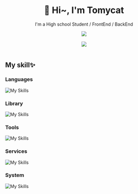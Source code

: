 <h1 align="center">🌸 Hi~, I'm Tomycat
</h1>
<p align="center">I'm a High school Student / FrontEnd / BackEnd </p>
<div align="center">
<a href="https://count.getloli.com/"><img src="https://count.getloli.com/get/@:tonicatOWO?theme=rule34"></a>
</div>
<br />
<div align="center">
<img src="https://lanyard.cnrad.dev/api/1277871299447750690?idleMessage=I%20hate%20my%20life%20">
</div>
<br/>
<!-- <table align="center">
  <tbody>
    <tr>
    <td>
      <img  src="/github-metrics.svg" alt="Metrics" width="400">
    </td>
    <td>
    </td>
    </tr>
  </tbody>
</table> -->


## My skill✨
### Languages

![My Skills](https://skillicons.dev/icons?i=bash,html,css,js,ts,rust,py,lua)

### Library

![My Skills](https://skillicons.dev/icons?i=tauri,actix,vue,vite,nuxt,react,next,fastapi,flask)


### Tools

![My Skills](https://skillicons.dev/icons?i=vscode,neovim,blender,docker,kubernetes,mongodb,mysql)

### Services
![My Skills](https://skillicons.dev/icons?i=github,gitlab,cloudflare,postman)

### System
![My Skills](https://skillicons.dev/icons?i=windows,arch,linux,ubuntu)
